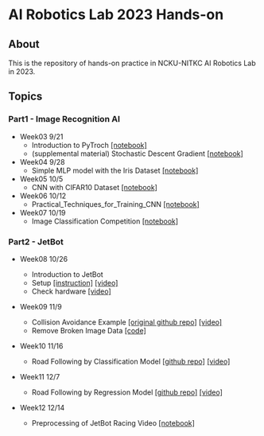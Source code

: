 # AI Robotics Lab 2023 Hands-on
## About
This is the repository of hands-on practice in NCKU-NITKC AI Robotics Lab in 2023.

## Topics
### Part1 - Image Recognition AI

- Week03 9/21
  - Introduction to PyTroch [[notebook]](https://colab.research.google.com/github/naoya1110/al_robotics_lab_2023_hands_on/blob/main/Week03_Introduction_to_PyTorch.ipynb)
  - (supplemental material) Stochastic Descent Gradient [[notebook]](https://colab.research.google.com/github/naoya1110/al_robotics_lab_2023_hands_on/blob/main/Week03_supplemental_PyTorch_Simple_Linear_Regression_Example.ipynb)
- Week04 9/28
  - Simple MLP model with the Iris Dataset [[notebook]](https://colab.research.google.com/github/naoya1110/al_robotics_lab_2023_hands_on/blob/main/Week04_Simple_MLP_Model_with_the_Iris_Dataset.ipynb)
- Week05 10/5
  - CNN with CIFAR10 Dataset [[notebook]](https://colab.research.google.com/github/naoya1110/al_robotics_lab_2023_hands_on/blob/main/Week05_Convolutional_Neural_Network_with_CIFAR10_Dataset.ipynb)
- Week06 10/12
  - Practical_Techniques_for_Training_CNN [[notebook]](https://github.com/naoya1110/ai_robotics_lab_2023_hands_on/blob/main/Week06_Practical_Techniques_for_Training_CNN.ipynb)
- Week07 10/19
  - Image Classification Competition [[notebook]](https://github.com/naoya1110/ai_robotics_lab_2023_hands_on/blob/main/Week07_Image_Classification_Competition.ipynb)


### Part2 - JetBot
- Week08 10/26
  - Introduction to JetBot
  - Setup [[instruction]](https://github.com/naoya1110/ai_robotics_lab_2023_hands_on/blob/main/Week08_Jetbot_Software_Setup.md) [[video]](https://youtu.be/Si-kh8yqQHo)
  - Check hardware [[video]](https://youtu.be/77WQfj6HOIg)
 
- Week09 11/9
  - Collision Avoidance Example [[original github repo]](https://github.com/NVIDIA-AI-IOT/jetbot/tree/master/notebooks/collision_avoidance) [[video]](https://youtu.be/LzrU6e_S4yE)
  - Remove Broken Image Data [[code]](https://github.com/naoya1110/ai_robotics_lab_2023_hands_on/blob/main/remove_bloken_img_data.md)

- Week10 11/16
  - Road Following by Classification Model [[github repo]](https://github.com/naoya1110/road_following_by_classification) [[video]](https://youtu.be/96u4DM-cjkE)
 
- Week11 12/7
  - Road Following by Regression Model [[github repo]](https://github.com/naoya1110/road_following_by_regression) [[video]](https://youtu.be/UWU2p3zQht8)
 
- Week12 12/14
  - Preprocessing of JetBot Racing Video [[notebook]](https://github.com/naoya1110/ai_robotics_lab_2023_hands_on/blob/main/Preprocessing_JetBot_Racing_Yolov8_2023Fall.ipynb) 
